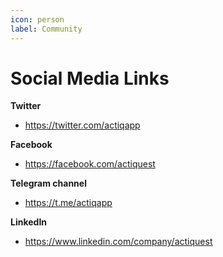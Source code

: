 ```yaml
---
icon: person
label: Community
---
```

# Social Media Links

**Twitter**
- https://twitter.com/actiqapp

**Facebook**
- https://facebook.com/actiquest

**Telegram channel**
- https://t.me/actiqapp

**LinkedIn**
-  https://www.linkedin.com/company/actiquest
